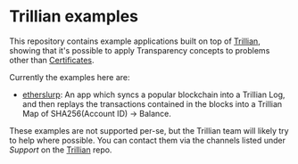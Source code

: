 # Trillian examples

This repository contains example applications built on top of
[Trillian][], showing that it's possible to apply
Transparency concepts to problems other than
[Certificates](https://github.com/google/certificate-transparency-go).

Currently the examples here are:
 * [etherslurp](etherslurp): An app which syncs a popular blockchain into a
   Trillian Log, and then replays the transactions contained in the blocks
   into a Trillian Map of SHA256(Account ID) -> Balance.

These examples are not supported per-se, but the Trillian team will likely try
to help where possible.  You can contact them via the channels listed under
*Support* on the [Trillian][] repo.

[Trillian]: https://github.com/google/trillian
